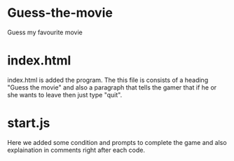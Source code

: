 # Guess-the-movie
Guess my favourite movie

# index.html 
index.html is added the program.
The this file is consists of a heading "Guess the movie" and also a paragraph that tells the gamer that
if he or she wants to leave then just type "quit".

# start.js
Here we added some condition and prompts to complete the game and also explaination in comments right after each code.